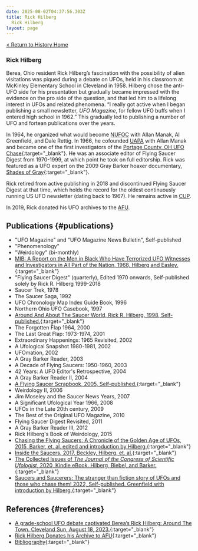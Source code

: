 ```yaml
---
date: 2025-08-02T04:37:56.303Z
title: Rick Hilberg
  Rick Hilberg
layout: page
---
```


[< Return to History Home](/History-TriState)

### Rick Hilberg
Berea, Ohio resident Rick Hilberg’s fascination with the possibility of alien visitations was piqued during a debate on UFOs, held in his classroom at McKinley Elementary School in Cleveland in 1958. Hilberg chose the anti-UFO side for his presentation but gradually became impressed with the evidence on the pro side of the question, and that led him to a lifelong interest in UFOs and related phenomena.
“I really got active when I began publishing a small newsletter, *UFO Magazine*, for fellow UFO buffs when I entered high school in 1962.” This gradually led to publishing a number of UFO and fortean publications over the years.
 
In 1964, he organized what would become [NUFOC](NUFOC) with Allan Manak, Al Greenfield, and Dale Rettig. In 1966, he cofounded [UAPA](UAPA) with Allan Manak and became one of the first investigators of the [Portage County, OH UFO Chase](https://web.archive.org/web/20240503075022/https://www.timesonline.com/story/news/local/2018/10/18/famous-86-mile-ufo-chase/9513751007/){:target="_blank"}. He was an associate editor of Flying Saucer Digest from 1970-1999, at which point he took on full editorship. Rick was featured as a UFO expert on the 2009 Gray Barker hoaxer documentary, [Shades of Gray](https://www.imdb.com/title/tt1504700/?ref_=nm_knf_t_1){:target="_blank"}.
 
Rick retired from active publishing in 2018 and discontinued Flying Saucer Digest at that time, which holds the record for the oldest continuously running US UFO newsletter (dating back to 1967). He remains active in [CUP](CUP). 

In 2019, Rick donated his UFO archives to the [AFU](AFU).

Publications {#publications}
------------
- "UFO Magazine" and "UFO Magazine News Bulletin", Self-published
- "Phenomenology"
- "Weirdology" (bi-monthly)
- [MIB: A Report on the Men in Black Who Have Terrorized UFO Witnesses and Investigators in All Part of the Nation, 1968, Hilberg and Easley.](https://www.scribd.com/document/18265837/MIB-By-Robert-S-Easley-Rick-R-Hilberg-1968){:target="_blank"}
- "Flying Saucer Digest" (quarterly), Edited 1970 onwards, Self-published solely by Rick R. Hilberg 1999-2018
- Saucer Trek, 1978
- The Saucer Saga, 1992
- UFO Chronology Map Index Guide Book, 1996
- Northern Ohio UFO Casebook, 1997
- [Around And About The Saucer World, Rick R. Hilberg, 1998, Self-published.](https://www.abebooks.com/first-edition/Around-Saucer-World-Hilberg-Rick-R/12569942934/bd){:target="_blank"}
- The Forgotten Flap 1964, 2000
- The Last Great Flap: 1973-1974, 2001
- Extraordinary Happenings: 1965 Revisited, 2002
- A Ufological Snapshot 1980-1981, 2002
- UFOmation, 2002
- A Gray Barker Reader, 2003
- A Decade of Flying Saucers: 1950-1960, 2003
- 42 Years: A UFO Editor's Retrospective, 2004
- A Gray Barker Reader II, 2004
- [A Flying Saucer Scrapbook, 2005, Self-published.](https://amzn.to/45k6IHE){:target="_blank"}
- Weirdology II, 2006
- Jim Moseley and the Saucer News Years, 2007
- A Significant Ufological Year 1966, 2008
- UFOs in the Late 20th century, 2009
- The Best of the Original UFO Magazine, 2010
- Flying Saucer Digest Revisited, 2011
- A Gray Barker Reader III, 2012
- Rick Hilberg's Book of Weirdology, 2015
- [Chasing the Flying Saucers: A Chronicle of the Golden Age of UFOs, 2015, Barker, et. al. edited and introduction by Hilberg.](https://amzn.to/4lei8my){:target="_blank"}
- [Inside the Saucers, 2017. Beckley, Hilberg, et. al.](https://amzn.to/4l9OOxi){:target="_blank"}
- [The Collected Issues of *The Journal of the Congress of Scientific Ufologist*, 2020, Kindle eBook. Hilberg, Biebel, and Barker.](https://amzn.to/45lkcTS){:target="_blank"}
- [Saucers and Saucerers: The stranger than fiction story of UFOs and those who chase them! 2022, Self-published. Greenfield with introduction by Hilberg.](https://amzn.to/450Bhn0){:target="_blank"}

References {#references}
----------
- [A grade-school UFO debate captivated Berea’s Rick Hilberg: Around The Town. Cleveland Sun, August 18, 2023.](https://www.cleveland.com/berea/2023/08/a-grade-school-ufo-debate-captivated-bereas-rick-hilberg-around-the-town.html){:target="_blank"}
- [Rick Hilberg Donates his Archive to AFU](https://www.afu.se/rick-hilberg-donates-his-archive-to-afu/){:target="_blank"}
- [Bibliography](https://www.libriufo.it/collediz.php?keybook=ING12918&us_id=ospite&prg=&criterio=%22%22){:target="_blank"}